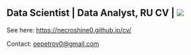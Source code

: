 ## Data Scientist | Data Analyst, RU CV | <img src="https://github.com/necroshine0/cv/workflows/CI/badge.svg?push">
See here: https://necroshine0.github.io/cv/

Contact: oepetrov0@gmail.com
